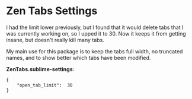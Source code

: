 # Zen Tabs Settings

I had the limit lower previously, but I found that it would delete tabs that I was currently working on, so I upped it to 30. Now it keeps it from getting insane, but doesn't really kill many tabs.

My main use for this package is to keep the tabs full width, no truncated names, and to show better which tabs have been modified.

**ZenTabs.sublime-settings**:

```
{
    "open_tab_limit":  30
}
```
